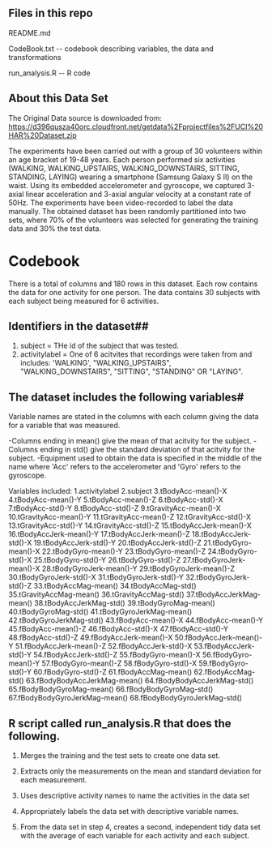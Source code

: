 ## Files in this repo

README.md 

CodeBook.txt -- codebook describing variables, the data and transformations

run_analysis.R --  R code


## About this Data Set

The Original Data source is downloaded from:
https://d396qusza40orc.cloudfront.net/getdata%2Fprojectfiles%2FUCI%20HAR%20Dataset.zip


The experiments have been carried out with a group of 30 volunteers within an age bracket of 19-48 years. Each person performed six activities (WALKING, WALKING_UPSTAIRS, WALKING_DOWNSTAIRS, SITTING, STANDING, LAYING) wearing a smartphone (Samsung Galaxy S II) on the waist. Using its embedded accelerometer and gyroscope, we captured 3-axial linear acceleration and 3-axial angular velocity at a constant rate of 50Hz. The experiments have been video-recorded to label the data manually. The obtained dataset has been randomly partitioned into two sets, where 70% of the volunteers was selected for generating the training data and 30% the test data. 

# Codebook #

There is a total of columns and 180 rows in this dataset. Each row contains the data for one activity for one person.
The data contains 30 subjects with each subject being measured for 6 activities.

## Identifiers in the dataset##
  1. subject = THe id of the subject that was tested.
  2. activitylabel = One of 6 acitvites that recordings were taken from and includes: 'WALKING', "WALKING_UPSTAIRS", "WALKING_DOWNSTAIRS", "SITTING", "STANDING" OR "LAYING".

## The dataset includes the following variables#

Variable names are stated in the columns with each column giving the data for a variable that was measured.

-Columns ending in mean() give the mean of that acitvity for the subject.
-Columns ending in std() give the standard deviation of that acitvity for the subject.
-Equipment used to obtain the data is specified in the middle of the name where 'Acc' refers to the accelerometer and 'Gyro' refers to the gyroscope. 
 
 Variables included: 
1.activitylabel 
2.subject 
3.tBodyAcc-mean()-X
4.tBodyAcc-mean()-Y 
5.tBodyAcc-mean()-Z 
6.tBodyAcc-std()-X 
7.tBodyAcc-std()-Y 
8.tBodyAcc-std()-Z 
9.tGravityAcc-mean()-X 
10.tGravityAcc-mean()-Y 
11.tGravityAcc-mean()-Z 
12.tGravityAcc-std()-X 
13.tGravityAcc-std()-Y 
14.tGravityAcc-std()-Z 
15.tBodyAccJerk-mean()-X 
16.tBodyAccJerk-mean()-Y
17.tBodyAccJerk-mean()-Z 
18.tBodyAccJerk-std()-X
19.tBodyAccJerk-std()-Y
20.tBodyAccJerk-std()-Z
21.tBodyGyro-mean()-X
22.tBodyGyro-mean()-Y
23.tBodyGyro-mean()-Z 
24.tBodyGyro-std()-X 
25.tBodyGyro-std()-Y 
26.tBodyGyro-std()-Z 
27.tBodyGyroJerk-mean()-X 
28.tBodyGyroJerk-mean()-Y
29.tBodyGyroJerk-mean()-Z
30.tBodyGyroJerk-std()-X 
31.tBodyGyroJerk-std()-Y 
32.tBodyGyroJerk-std()-Z
33.tBodyAccMag-mean()
34.tBodyAccMag-std() 
35.tGravityAccMag-mean() 
36.tGravityAccMag-std() 
37.tBodyAccJerkMag-mean()
38.tBodyAccJerkMag-std()
39.tBodyGyroMag-mean()
40.tBodyGyroMag-std()
41.tBodyGyroJerkMag-mean()
42.tBodyGyroJerkMag-std()
43.fBodyAcc-mean()-X 
44.fBodyAcc-mean()-Y 
45.fBodyAcc-mean()-Z
46.fBodyAcc-std()-X
47.fBodyAcc-std()-Y 
48.fBodyAcc-std()-Z
49.fBodyAccJerk-mean()-X 
50.fBodyAccJerk-mean()-Y 
51.fBodyAccJerk-mean()-Z 
52.fBodyAccJerk-std()-X 
53.fBodyAccJerk-std()-Y
54.fBodyAccJerk-std()-Z
55.fBodyGyro-mean()-X 
56.fBodyGyro-mean()-Y 
57.fBodyGyro-mean()-Z
58.fBodyGyro-std()-X
59.fBodyGyro-std()-Y
60.fBodyGyro-std()-Z 
61.fBodyAccMag-mean()
62.fBodyAccMag-std()
63.fBodyBodyAccJerkMag-mean()
64.fBodyBodyAccJerkMag-std() 
65.fBodyBodyGyroMag-mean() 
66.fBodyBodyGyroMag-std()
67.fBodyBodyGyroJerkMag-mean() 
68.fBodyBodyGyroJerkMag-std()

## R script called run_analysis.R that does the following.

1. Merges the training and the test sets to create one data set.

2. Extracts only the measurements on the mean and standard deviation for each measurement.

3. Uses descriptive activity names to name the activities in the data set

4. Appropriately labels the data set with descriptive variable names.

5. From the data set in step 4, creates a second, independent tidy data set with the average of each variable for each activity and each subject.
